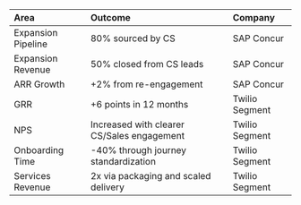 | Area               | Outcome                                    | Company        |
|:-------------------|:-------------------------------------------|:---------------|
| Expansion Pipeline | 80% sourced by CS                          | SAP Concur     |
| Expansion Revenue  | 50% closed from CS leads                   | SAP Concur     |
| ARR Growth         | +2% from re-engagement                     | SAP Concur     |
| GRR                | +6 points in 12 months                     | Twilio Segment |
| NPS                | Increased with clearer CS/Sales engagement | Twilio Segment |
| Onboarding Time    | -40% through journey standardization       | Twilio Segment |
| Services Revenue   | 2x via packaging and scaled delivery       | Twilio Segment |